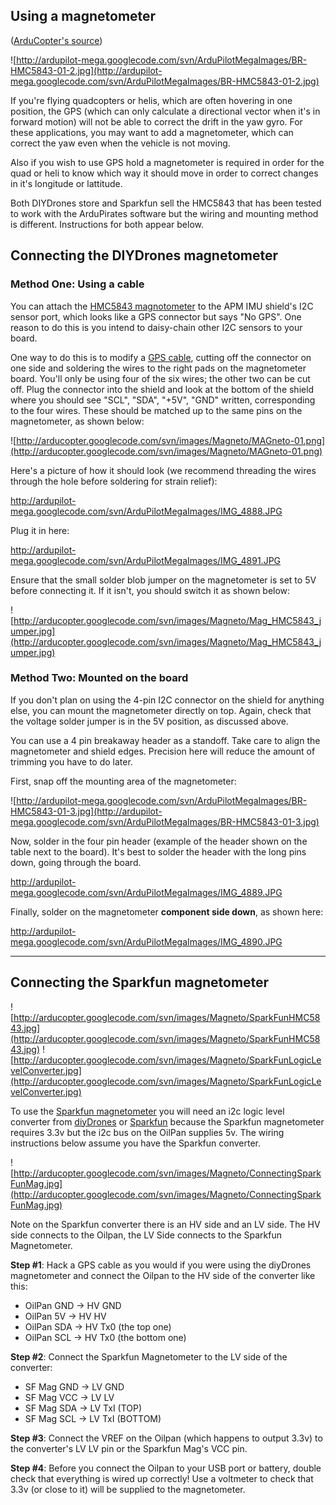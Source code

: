 ## Using a magnetometer ##
([ArduCopter's source](http://code.google.com/p/arducopter/wiki/Quad_Magnetos))

![http://ardupilot-mega.googlecode.com/svn/ArduPilotMegaImages/BR-HMC5843-01-2.jpg](http://ardupilot-mega.googlecode.com/svn/ArduPilotMegaImages/BR-HMC5843-01-2.jpg)

If you're flying quadcopters or helis, which are often hovering in one position, the GPS (which can only calculate a directional vector when it's in forward motion) will not be able to correct the drift in the yaw gyro.  For these applications, you may want to add a magnetometer, which can correct the yaw even when the vehicle is not moving.

Also if you wish to use GPS hold a magnetometer is required in order for the quad or heli to know which way it should move in order to correct changes in it's longitude or lattitude.

Both DIYDrones store and Sparkfun sell the HMC5843 that has been tested to work with the ArduPirates software but the wiring and mounting method is different.  Instructions for both appear below.

## Connecting the DIYDrones magnetometer ##

### Method One: Using a cable ###

You can attach the [HMC5843 magnotometer](http://store.diydrones.com/product_p/br-hmc5843-01.htm) to the APM IMU shield's I2C sensor port, which looks like a GPS connector but says "No GPS". One reason to do this is you intend to daisy-chain other I2C sensors to your board.

One way to do this is to modify a [GPS cable](http://store.diydrones.com/product_p/ca-0001-04.htm), cutting off the connector on one side and soldering the wires to the right pads on the magnetometer board. You'll only be using four of the six wires; the other two can be cut off. Plug the connector into the shield and look at the bottom of the shield where you should see "SCL", "SDA", "+5V", "GND" written, corresponding to the four wires. These should be matched up to the same pins on the magnetometer, as shown below:

![http://arducopter.googlecode.com/svn/images/Magneto/MAGneto-01.png](http://arducopter.googlecode.com/svn/images/Magneto/MAGneto-01.png)

Here's a picture of how it should look (we recommend threading the wires through the hole before soldering for strain relief):

http://ardupilot-mega.googlecode.com/svn/ArduPilotMegaImages/IMG_4888.JPG

Plug it in here:

http://ardupilot-mega.googlecode.com/svn/ArduPilotMegaImages/IMG_4891.JPG

Ensure that the small solder blob jumper on the magnetometer is set to 5V before connecting it. If it isn't, you should switch it as shown below:

![http://arducopter.googlecode.com/svn/images/Magneto/Mag_HMC5843_jumper.jpg](http://arducopter.googlecode.com/svn/images/Magneto/Mag_HMC5843_jumper.jpg)

### Method Two: Mounted on the board ###

If you don't plan on using the 4-pin I2C connector on the shield for anything else, you can mount the magnetometer directly on top. Again, check that the voltage solder jumper is in the 5V position, as discussed above.

You can use a 4 pin breakaway header as a standoff.  Take care to align the magnetometer and shield edges.  Precision here will reduce the amount of trimming you have to do later.

First, snap off the mounting area of the magnetometer:

![http://ardupilot-mega.googlecode.com/svn/ArduPilotMegaImages/BR-HMC5843-01-3.jpg](http://ardupilot-mega.googlecode.com/svn/ArduPilotMegaImages/BR-HMC5843-01-3.jpg)

Now, solder in the four pin header (example of the header shown on the table next to the board). It's best to solder the header with the long pins down, going through the board.

http://ardupilot-mega.googlecode.com/svn/ArduPilotMegaImages/IMG_4889.JPG

Finally, solder on the magnetometer **component side down**, as shown here:

http://ardupilot-mega.googlecode.com/svn/ArduPilotMegaImages/IMG_4890.JPG


---


## Connecting the Sparkfun magnetometer ##

![http://arducopter.googlecode.com/svn/images/Magneto/SparkFunHMC5843.jpg](http://arducopter.googlecode.com/svn/images/Magneto/SparkFunHMC5843.jpg)  ![http://arducopter.googlecode.com/svn/images/Magneto/SparkFunLogicLevelConverter.jpg](http://arducopter.googlecode.com/svn/images/Magneto/SparkFunLogicLevelConverter.jpg)

To use the [Sparkfun magnetometer](http://www.sparkfun.com/commerce/product_info.php?products_id=9371) you will need an i2c logic level converter from [diyDrones](http://store.diydrones.com/I2C_SMBus_Voltage_Traslator_I2C_Level_Shifter_p/br-0009-01.htm) or [Sparkfun](http://www.sparkfun.com/commerce/product_info.php?products_id=8745) because the Sparkfun magnetometer requires 3.3v but the i2c bus on the OilPan supplies 5v.  The wiring instructions below assume you have the Sparkfun converter.

![http://arducopter.googlecode.com/svn/images/Magneto/ConnectingSparkFunMag.jpg](http://arducopter.googlecode.com/svn/images/Magneto/ConnectingSparkFunMag.jpg)

Note on the Sparkfun converter there is an HV side and an LV side.  The HV side connects to the Oilpan, the LV Side connects to the Sparkfun Magnetometer.

**Step #1**: Hack a GPS cable as you would if you were using the diyDrones magnetometer and connect the Oilpan to the HV side of the converter like this:
  * OilPan GND -> HV GND
  * OilPan 5V  -> HV HV
  * OilPan SDA -> HV Tx0 (the top one)
  * OilPan SCL -> HV Tx0 (the bottom one)

**Step #2**: Connect the Sparkfun Magnetometer to the LV side of the converter:
  * SF Mag GND -> LV GND
  * SF Mag VCC -> LV LV
  * SF Mag SDA -> LV TxI (TOP)
  * SF Mag SCL -> LV TxI (BOTTOM)

**Step #3**: Connect the VREF on the Oilpan (which happens to output 3.3v) to the converter's LV LV pin or the Sparkfun Mag's VCC pin.

**Step #4**: Before you connect the Oilpan to your USB port or battery, double check that everything is wired up correctly!  Use a voltmeter to check that 3.3v (or close to it) will be supplied to the magnetometer.